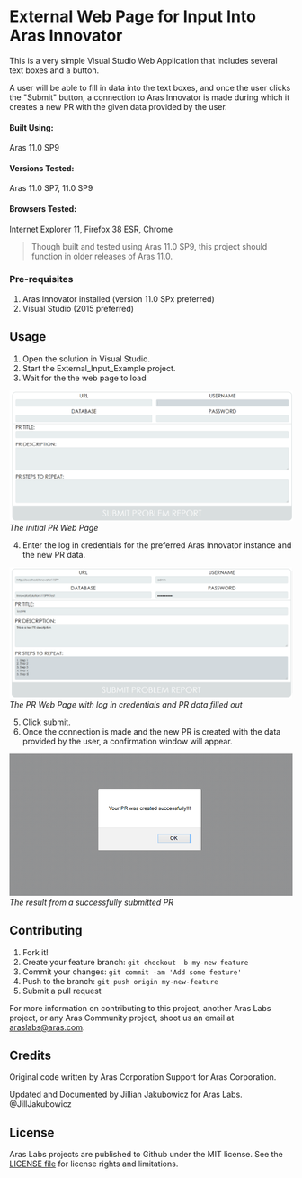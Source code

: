 # External Web Page for Input Into Aras Innovator

This is a very simple Visual Studio Web Application that includes several text boxes and a button.

A user will be able to fill in data into the text boxes, and once the user clicks the "Submit" button, 
a connection to Aras Innovator is made during which it creates a new PR with the given data provided by the user. 

#### Built Using:
Aras 11.0 SP9

#### Versions Tested:
Aras 11.0 SP7, 11.0 SP9

#### Browsers Tested:
Internet Explorer 11, Firefox 38 ESR, Chrome

> Though built and tested using Aras 11.0 SP9, this project should function in older releases of Aras 11.0.

### Pre-requisites

1. Aras Innovator installed (version 11.0 SPx preferred)
2. Visual Studio (2015 preferred)

## Usage

1. Open the solution in Visual Studio.
2. Start the External_Input_Example project.
3. Wait for the the web page to load

![Customized Dashboard](./Screenshots/PR%20Web%20Page.PNG)
*The initial PR Web Page*

4. Enter the log in credentials for the preferred Aras Innovator instance and the new PR data.

![Customized Dashboard](./Screenshots/PR%20Web%20Page%20Filled%20In.PNG)
*The PR Web Page with log in credentials and PR data filled out*

5. Click submit.
6. Once the connection is made and the new PR is created with the data provided by the user, a confirmation window will appear.

![Customized Dashboard](./Screenshots/PR%20Web%20Page%20Result.PNG)
*The result from a successfully submitted PR*

## Contributing

1. Fork it!
2. Create your feature branch: `git checkout -b my-new-feature`
3. Commit your changes: `git commit -am 'Add some feature'`
4. Push to the branch: `git push origin my-new-feature`
5. Submit a pull request

For more information on contributing to this project, another Aras Labs project, or any Aras Community project, shoot us an email at araslabs@aras.com.

## Credits

Original code written by Aras Corporation Support for Aras Corporation.

Updated and Documented by Jillian Jakubowicz for Aras Labs. @JillJakubowicz

## License

Aras Labs projects are published to Github under the MIT license. See the [LICENSE file](./LICENSE.md) for license rights and limitations.
